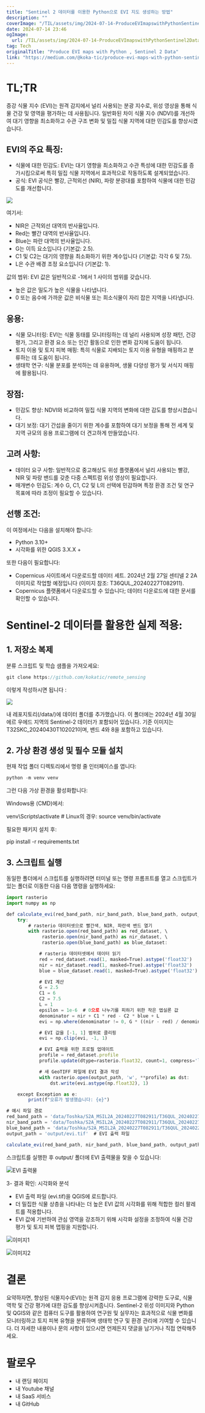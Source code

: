 ```yaml
---
title: "Sentinel 2 데이터를 이용한 Python으로 EVI 지도 생성하는 방법"
description: ""
coverImage: "/TIL/assets/img/2024-07-14-ProduceEVImapswithPythonSentinel2Data_0.png"
date: 2024-07-14 23:46
ogImage: 
  url: /TIL/assets/img/2024-07-14-ProduceEVImapswithPythonSentinel2Data_0.png
tag: Tech
originalTitle: "Produce EVI maps with Python , Sentinel 2 Data"
link: "https://medium.com/@koka-tic/produce-evi-maps-with-python-sentinel-2-data-e5d584f9b0f9"
---
```



# TL;TR

증강 식물 지수 (EVI)는 원격 감지에서 널리 사용되는 분광 지수로, 위성 영상을 통해 식물 건강 및 영역을 평가하는 데 사용됩니다. 일반화된 차이 식물 지수 (NDVI)를 개선하여 대기 영향을 최소화하고 수관 구조 변화 및 밀집 식물 지역에 대한 민감도를 향상시켰습니다.

## EVI의 주요 특징:

- 식물에 대한 민감도: EVI는 대기 영향을 최소화하고 수관 특성에 대한 민감도를 증가시킴으로써 특히 밀집 식물 지역에서 효과적으로 작동하도록 설계되었습니다.
- 공식: EVI 공식은 빨강, 근적외선 (NIR), 파랑 분광대를 포함하여 식물에 대한 민감도를 개선합니다.

<!-- TIL 수평 -->
<ins class="adsbygoogle"
     style="display:block"
     data-ad-client="ca-pub-4877378276818686"
     data-ad-slot="1549334788"
     data-ad-format="auto"
     data-full-width-responsive="true"></ins>
<script>
(adsbygoogle = window.adsbygoogle || []).push({});
</script>

<img src="/TIL/assets/img/2024-07-14-ProduceEVImapswithPythonSentinel2Data_0.png" />

여기서:

- NIR은 근적외선 대역의 반사율입니다.
- Red는 빨간 대역의 반사율입니다.
- Blue는 파란 대역의 반사율입니다.
- G는 이득 요소입니다 (기본값: 2.5).
- C1 및 C2는 대기의 영향을 최소화하기 위한 계수입니다 (기본값: 각각 6 및 7.5).
- L은 수관 배경 조정 요소입니다 (기본값: 1).

값의 범위: EVI 값은 일반적으로 -1에서 1 사이의 범위를 갖습니다.

<!-- TIL 수평 -->
<ins class="adsbygoogle"
     style="display:block"
     data-ad-client="ca-pub-4877378276818686"
     data-ad-slot="1549334788"
     data-ad-format="auto"
     data-full-width-responsive="true"></ins>
<script>
(adsbygoogle = window.adsbygoogle || []).push({});
</script>

- 높은 값은 밀도가 높은 식물을 나타냅니다.
- 0 또는 음수에 가까운 값은 비식물 또는 희소식물이 자리 잡은 지역을 나타냅니다.

## 응용:

- 식물 모니터링: EVI는 식물 동태를 모니터링하는 데 널리 사용되며 성장 패턴, 건강 평가, 그리고 환경 요소 또는 인간 활동으로 인한 변화 감지에 도움이 됩니다.
- 토지 이용 및 토지 피복 매핑: 특히 식물로 지배되는 토지 이용 유형을 매핑하고 분류하는 데 도움이 됩니다.
- 생태학 연구: 식물 분포를 분석하는 데 유용하며, 생물 다양성 평가 및 서식지 매핑에 활용됩니다.

## 장점:

<!-- TIL 수평 -->
<ins class="adsbygoogle"
     style="display:block"
     data-ad-client="ca-pub-4877378276818686"
     data-ad-slot="1549334788"
     data-ad-format="auto"
     data-full-width-responsive="true"></ins>
<script>
(adsbygoogle = window.adsbygoogle || []).push({});
</script>

- 민감도 향상: NDVI와 비교하여 밀집 식물 지역의 변화에 대한 감도를 향상시켰습니다.
- 대기 보정: 대기 간섭을 줄이기 위한 계수를 포함하여 대기 보정을 통해 전 세계 및 지역 규모의 응용 프로그램에 더 견고하게 만들었습니다.

## 고려 사항:

- 데이터 요구 사항: 일반적으로 중고해상도 위성 플랫폼에서 널리 사용되는 빨강, NIR 및 파랑 밴드를 갖춘 다중 스펙트럼 위성 영상이 필요합니다.
- 매개변수 민감도: 계수 G, C1, C2 및 L의 선택에 민감하며 특정 환경 조건 및 연구 목표에 따라 조정이 필요할 수 있습니다.

## 선행 조건:

<!-- TIL 수평 -->
<ins class="adsbygoogle"
     style="display:block"
     data-ad-client="ca-pub-4877378276818686"
     data-ad-slot="1549334788"
     data-ad-format="auto"
     data-full-width-responsive="true"></ins>
<script>
(adsbygoogle = window.adsbygoogle || []).push({});
</script>

이 여정에서는 다음을 설치해야 합니다:

- Python 3.10+
- 시각화를 위한 QGIS 3.X.X +

또한 다음이 필요합니다:

- Copernicus 사이트에서 다운로드할 데이터 세트. 2024년 2월 27일 센티넬 2 2A 이미지로 작업할 예정입니다 (이미지 참조: T36QUL_20240227T082911).
- Copernicus 플랫폼에서 다운로드할 수 있습니다; 데이터 다운로드에 대한 문서를 확인할 수 있습니다.

<!-- TIL 수평 -->
<ins class="adsbygoogle"
     style="display:block"
     data-ad-client="ca-pub-4877378276818686"
     data-ad-slot="1549334788"
     data-ad-format="auto"
     data-full-width-responsive="true"></ins>
<script>
(adsbygoogle = window.adsbygoogle || []).push({});
</script>

# Sentinel-2 데이터를 활용한 실제 적용:

## 1. 저장소 복제

분류 스크립트 및 학습 샘플을 가져오세요:

```js
git clone https://github.com/kokatic/remote_sensing
```

<!-- TIL 수평 -->
<ins class="adsbygoogle"
     style="display:block"
     data-ad-client="ca-pub-4877378276818686"
     data-ad-slot="1549334788"
     data-ad-format="auto"
     data-full-width-responsive="true"></ins>
<script>
(adsbygoogle = window.adsbygoogle || []).push({});
</script>

이렇게 작성하시면 됩니다 :


<img src="/TIL/assets/img/2024-07-14-ProduceEVImapswithPythonSentinel2Data_1.png" />

내 레포지토리(/data/)에 데이터 폴더를 추가했습니다. 이 폴더에는 2024년 4월 30일 에르 우에드 지역의 Sentinel-2 데이터가 포함되어 있습니다. 기준 이미지는 T32SKC_20240430T102021이며, 밴드 4와 8을 포함하고 있습니다.

## 2. 가상 환경 생성 및 필수 모듈 설치


<!-- TIL 수평 -->
<ins class="adsbygoogle"
     style="display:block"
     data-ad-client="ca-pub-4877378276818686"
     data-ad-slot="1549334788"
     data-ad-format="auto"
     data-full-width-responsive="true"></ins>
<script>
(adsbygoogle = window.adsbygoogle || []).push({});
</script>

현재 작업 폴더 디렉토리에서 명령 줄 인터페이스를 엽니다:

```js
python -m venv venv
```

그런 다음 가상 환경을 활성화합니다:

Windows용 (CMD)에서:

<!-- TIL 수평 -->
<ins class="adsbygoogle"
     style="display:block"
     data-ad-client="ca-pub-4877378276818686"
     data-ad-slot="1549334788"
     data-ad-format="auto"
     data-full-width-responsive="true"></ins>
<script>
(adsbygoogle = window.adsbygoogle || []).push({});
</script>


venv\Scripts\activate # Linux의 경우: source venv/bin/activate


필요한 패키지 설치 후:


pip install -r requirements.txt


## 3. 스크립트 실행


<!-- TIL 수평 -->
<ins class="adsbygoogle"
     style="display:block"
     data-ad-client="ca-pub-4877378276818686"
     data-ad-slot="1549334788"
     data-ad-format="auto"
     data-full-width-responsive="true"></ins>
<script>
(adsbygoogle = window.adsbygoogle || []).push({});
</script>

동일한 폴더에서 스크립트를 실행하려면 터미널 또는 명령 프롬프트를 열고 스크립트가 있는 폴더로 이동한 다음 다음 명령을 실행하세요:

```js
import rasterio
import numpy as np

def calculate_evi(red_band_path, nir_band_path, blue_band_path, output_path):
    try:
        # rasterio 데이터셋으로 빨간색, NIR, 파란색 밴드 열기
        with rasterio.open(red_band_path) as red_dataset, \
             rasterio.open(nir_band_path) as nir_dataset, \
             rasterio.open(blue_band_path) as blue_dataset:

            # rasterio 데이터셋에서 데이터 읽기
            red = red_dataset.read(1, masked=True).astype('float32')
            nir = nir_dataset.read(1, masked=True).astype('float32')
            blue = blue_dataset.read(1, masked=True).astype('float32')

            # EVI 계산
            G = 2.5
            C1 = 6
            C2 = 7.5
            L = 1
            epsilon = 1e-6  # 0으로 나누기를 피하기 위한 작은 엡실론 값
            denominator = nir + C1 * red - C2 * blue + L
            evi = np.where(denominator != 0, G * ((nir - red) / denominator), np.nan)

            # EVI 값을 [-1, 1] 범위로 클리핑
            evi = np.clip(evi, -1, 1)

            # EVI 출력을 위한 프로필 업데이트
            profile = red_dataset.profile
            profile.update(dtype=rasterio.float32, count=1, compress='lzw')

            # 새 GeoTIFF 파일에 EVI 결과 작성
            with rasterio.open(output_path, 'w', **profile) as dst:
                dst.write(evi.astype(np.float32), 1)

    except Exception as e:
        print(f"오류가 발생했습니다: {e}")

# 예시 파일 경로
red_band_path = 'data/Toshka/S2A_MSIL2A_20240227T082911/T36QUL_20240227T082911_B04_10m.jp2'  # 빨간색 밴드
nir_band_path = 'data/Toshka/S2A_MSIL2A_20240227T082911/T36QUL_20240227T082911_B08_10m.jp2'  # 근적외선 밴드
blue_band_path = 'data/Toshka/S2A_MSIL2A_20240227T082911/T36QUL_20240227T082911_B02_10m.jp2'  # 파란색 밴드
output_path = 'output/evi.tif'  # EVI 출력 파일

calculate_evi(red_band_path, nir_band_path, blue_band_path, output_path)
```

스크립트를 실행한 후 output/ 폴더에 EVI 출력물을 찾을 수 있습니다:

![EVI 출력물](/TIL/assets/img/2024-07-14-ProduceEVImapswithPythonSentinel2Data_2.png)

<!-- TIL 수평 -->
<ins class="adsbygoogle"
     style="display:block"
     data-ad-client="ca-pub-4877378276818686"
     data-ad-slot="1549334788"
     data-ad-format="auto"
     data-full-width-responsive="true"></ins>
<script>
(adsbygoogle = window.adsbygoogle || []).push({});
</script>

3- 결과 확인: 시각화와 분석

- EVI 출력 파일 (evi.tif)을 QGIS에 로드합니다.
- 더 밀집한 식물 상층을 나타내는 더 높은 EVI 값의 시각화를 위해 적합한 컬러 팔레트를 적용합니다.
- EVI 값에 기반하여 관심 영역을 강조하기 위해 시각화 설정을 조정하여 식물 건강 평가 및 토지 피복 맵핑을 지원합니다.

![이미지1](/TIL/assets/img/2024-07-14-ProduceEVImapswithPythonSentinel2Data_3.png)

![이미지2](/TIL/assets/img/2024-07-14-ProduceEVImapswithPythonSentinel2Data_4.png)

<!-- TIL 수평 -->
<ins class="adsbygoogle"
     style="display:block"
     data-ad-client="ca-pub-4877378276818686"
     data-ad-slot="1549334788"
     data-ad-format="auto"
     data-full-width-responsive="true"></ins>
<script>
(adsbygoogle = window.adsbygoogle || []).push({});
</script>

# 결론

요약하자면, 향상된 식물지수(EVI)는 원격 감지 응용 프로그램에 강력한 도구로, 식물 역학 및 건강 평가에 대한 감도를 향상시켜줍니다. Sentinel-2 위성 이미지와 Python 및 QGIS와 같은 컴퓨터 도구를 활용하여 연구원 및 실무자는 효과적으로 식물 변화를 모니터링하고 토지 피복 유형을 분류하며 생태학 연구 및 환경 관리에 기여할 수 있습니다. 더 자세한 내용이나 문의 사항이 있으시면 언제든지 댓글을 남기거나 직접 연락해주세요.

# 팔로우

- 내 랜딩 페이지
- 내 Youtube 채널
- 내 SaaS 서비스
- 내 GitHub